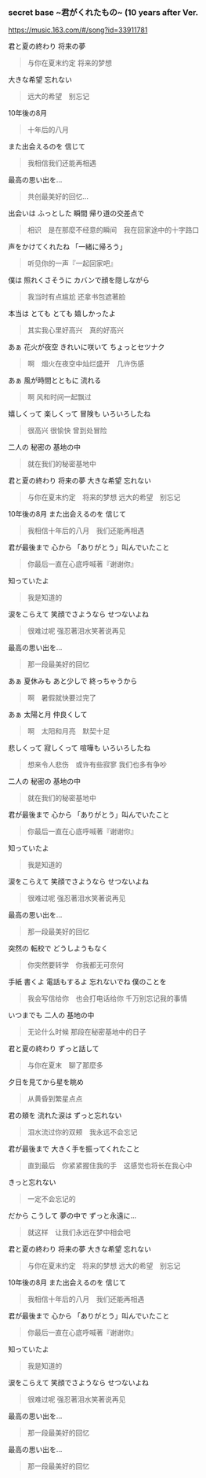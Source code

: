 ### secret base ~君がくれたもの~ (10 years after Ver.
https://music.163.com/#/song?id=33911781

君と夏の終わり 将来の夢
>与你在夏末约定 将来的梦想

大きな希望 忘れない
>远大的希望　别忘记

10年後の8月
>十年后的八月

また出会えるのを 信じて
>我相信我们还能再相遇

最高の思い出を…
>共创最美好的回忆...

出会いは ふっとした 瞬間 帰り道の交差点で
>相识　是在那麼不经意的瞬间　我在回家途中的十字路口

声をかけてくれたね 「一緒に帰ろう」
>听见你的一声『一起回家吧』

僕は 照れくさそうに カバンで顔を隠しながら
>我当时有点尴尬 还拿书包遮著脸

本当は とても とても 嬉しかったよ
>其实我心里好高兴　真的好高兴

あぁ 花火が夜空 きれいに咲いて ちょっとセツナク
>啊　烟火在夜空中灿烂盛开　几许伤感

あぁ 風が時間とともに 流れる
>啊 风和时间一起飘过

嬉しくって 楽しくって 冒険も いろいろしたね
>很高兴 很愉快 曾到处冒险

二人の 秘密の 基地の中
>就在我们的秘密基地中

君と夏の終わり 将来の夢 大きな希望 忘れない
>与你在夏末约定　将来的梦想 远大的希望　别忘记

10年後の8月 また出会えるのを 信じて
>我相信十年后的八月　我们还能再相遇

君が最後まで 心から 「ありがとう」叫んでいたこと
>你最后一直在心底呼喊著『谢谢你』

知っていたよ
>我是知道的

涙をこらえて 笑顔でさようなら せつないよね
>很难过呢 强忍著泪水笑著说再见

最高の思い出を…
>那一段最美好的回忆

あぁ 夏休みも あと少しで 終っちゃうから
>啊　暑假就快要过完了

あぁ 太陽と月 仲良くして
>啊　太阳和月亮　默契十足

悲しくって 寂しくって 喧嘩も いろいろしたね
>想来令人悲伤　或许有些寂寥 我们也多有争吵

二人の 秘密の 基地の中
>就在我们的秘密基地中

君が最後まで 心から 「ありがとう」叫んでいたこと
>你最后一直在心底呼喊著『谢谢你』

知っていたよ
>我是知道的

涙をこらえて 笑顔でさようなら せつないよね
>很难过呢 强忍著泪水笑著说再见

最高の思い出を…
>那一段最美好的回忆

突然の 転校で どうしようもなく
>你突然要转学　你我都无可奈何

手紙 書くよ 電話もするよ 忘れないでね 僕のことを
>我会写信给你　也会打电话给你 千万别忘记我的事情

いつまでも 二人の 基地の中
>无论什么时候 那段在秘密基地中的日子

君と夏の終わり ずっと話して
>与你在夏末　聊了那麼多

夕日を見てから星を眺め
>从黄昏到繁星点点

君の頬を 流れた涙は ずっと忘れない
>泪水流过你的双颊　我永远不会忘记

君が最後まで 大きく手を振ってくれたこと
>直到最后　你紧紧握住我的手　这感觉也将长在我心中

きっと忘れない
>一定不会忘记的

だから こうして 夢の中で ずっと永遠に…
>就这样　让我们永远在梦中相会吧

君と夏の終わり 将来の夢 大きな希望 忘れない
>与你在夏末约定　将来的梦想 远大的希望　别忘记

10年後の8月 また出会えるのを 信じて
>我相信十年后的八月　我们还能再相遇

君が最後まで 心から 「ありがとう」叫んでいたこと
>你最后一直在心底呼喊著『谢谢你』

知っていたよ
>我是知道的

涙をこらえて 笑顔でさようなら せつないよね
>很难过呢 强忍著泪水笑著说再见

最高の思い出を…
>那一段最美好的回忆

最高の思い出を…
>那一段最美好的回忆
